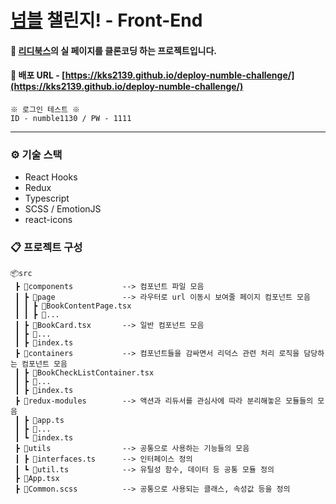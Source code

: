 # [넘블](https://www.numble.it/) 챌린지! - Front-End

#### 🔨 [리디북스](https://ridibooks.com/)의 실 페이지를 클론코딩 하는 프로젝트입니다.
    
#### 📌 배포 URL - [https://kks2139.github.io/deploy-numble-challenge/](https://kks2139.github.io/deploy-numble-challenge/)

```
※ 로그인 테스트 ※ 
ID - numble1130 / PW - 1111
```

-----

### ⚙ 기술 스택
* React Hooks
* Redux
* Typescript
* SCSS / EmotionJS
* react-icons 


### 📋 프로젝트 구성
```
📦src
 ┣ 📂components           --> 컴포넌트 파일 모음
 ┃ ┣ 📂page               --> 라우터로 url 이동시 보여줄 페이지 컴포넌트 모음 
 ┃ ┃ ┣ 📜BookContentPage.tsx
 ┃ ┃ ┣ 📜...
 ┃ ┣ 📜BookCard.tsx       --> 일반 컴포넌트 모음
 ┃ ┣ 📜...
 ┃ ┣ 📜index.ts
 ┣ 📂containers           --> 컴포넌트들을 감싸면서 리덕스 관련 처리 로직을 담당하는 컴포넌트 모음
 ┃ ┣ 📜BookCheckListContainer.tsx 
 ┃ ┣ 📜...
 ┃ ┣ 📜index.ts
 ┣ 📂redux-modules        --> 액션과 리듀서를 관심사에 따라 분리해놓은 모듈들의 모음
 ┃ ┣ 📜app.ts
 ┃ ┣ 📜...
 ┃ ┗ 📜index.ts
 ┣ 📂utils                --> 공통으로 사용하는 기능들의 모음
 ┃ ┣ 📜interfaces.ts      --> 인터페이스 정의
 ┃ ┗ 📜util.ts            --> 유틸성 함수, 데이터 등 공통 모듈 정의
 ┣ 📜App.tsx
 ┣ 📜Common.scss          --> 공통으로 사용되는 클래스, 속성값 등을 정의
 ```
